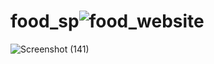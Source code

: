 # food_sp![food_website](https://user-images.githubusercontent.com/108901697/186425613-930cba41-6237-47b1-8bbb-d338cf633a21.jpg)
![Screenshot (141)](https://user-images.githubusercontent.com/108901697/186426207-7866a600-cbaf-4ad3-9e9a-1b3c2752a7c2.png)
